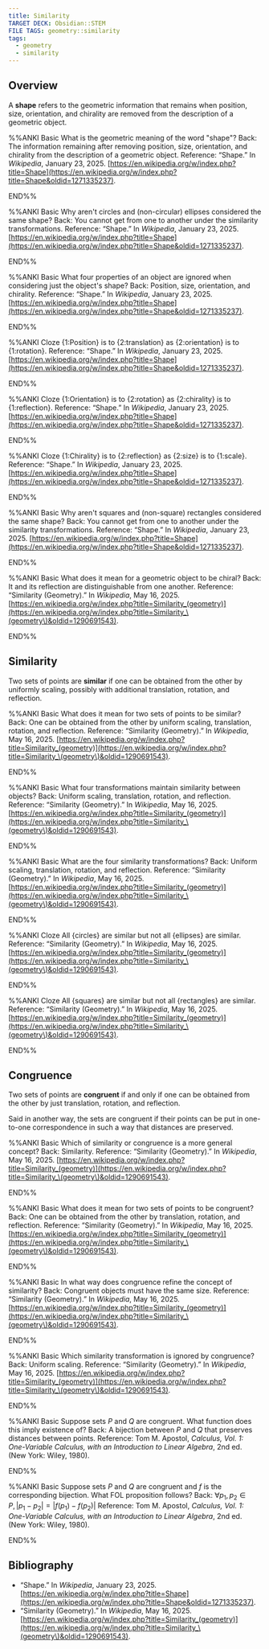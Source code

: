 ```yaml
---
title: Similarity
TARGET DECK: Obsidian::STEM
FILE TAGS: geometry::similarity
tags:
  - geometry
  - similarity
---
```


## Overview

A **shape** refers to the geometric information that remains when position, size, orientation, and chirality are removed from the description of a geometric object.

%%ANKI
Basic
What is the geometric meaning of the word "shape"?
Back: The information remaining after removing position, size, orientation, and chirality from the description of a geometric object.
Reference: “Shape.” In _Wikipedia_, January 23, 2025. [https://en.wikipedia.org/w/index.php?title=Shape](https://en.wikipedia.org/w/index.php?title=Shape&oldid=1271335237).
<!--ID: 1749910471947-->
END%%

%%ANKI
Basic
Why aren't circles and (non-circular) ellipses considered the same shape?
Back: You cannot get from one to another under the similarity transformations.
Reference: “Shape.” In _Wikipedia_, January 23, 2025. [https://en.wikipedia.org/w/index.php?title=Shape](https://en.wikipedia.org/w/index.php?title=Shape&oldid=1271335237).
<!--ID: 1749910471956-->
END%%

%%ANKI
Basic
What four properties of an object are ignored when considering just the object's shape?
Back: Position, size, orientation, and chirality.
Reference: “Shape.” In _Wikipedia_, January 23, 2025. [https://en.wikipedia.org/w/index.php?title=Shape](https://en.wikipedia.org/w/index.php?title=Shape&oldid=1271335237).
<!--ID: 1749910471959-->
END%%

%%ANKI
Cloze
{1:Position} is to {2:translation} as {2:orientation} is to {1:rotation}.
Reference: “Shape.” In _Wikipedia_, January 23, 2025. [https://en.wikipedia.org/w/index.php?title=Shape](https://en.wikipedia.org/w/index.php?title=Shape&oldid=1271335237).
<!--ID: 1749910471961-->
END%%

%%ANKI
Cloze
{1:Orientation} is to {2:rotation} as {2:chirality} is to {1:reflection}.
Reference: “Shape.” In _Wikipedia_, January 23, 2025. [https://en.wikipedia.org/w/index.php?title=Shape](https://en.wikipedia.org/w/index.php?title=Shape&oldid=1271335237).
<!--ID: 1749910471964-->
END%%

%%ANKI
Cloze
{1:Chirality} is to {2:reflection} as {2:size} is to {1:scale}.
Reference: “Shape.” In _Wikipedia_, January 23, 2025. [https://en.wikipedia.org/w/index.php?title=Shape](https://en.wikipedia.org/w/index.php?title=Shape&oldid=1271335237).
<!--ID: 1749910471967-->
END%%

%%ANKI
Basic
Why aren't squares and (non-square) rectangles considered the same shape?
Back: You cannot get from one to another under the similarity transformations.
Reference: “Shape.” In _Wikipedia_, January 23, 2025. [https://en.wikipedia.org/w/index.php?title=Shape](https://en.wikipedia.org/w/index.php?title=Shape&oldid=1271335237).
<!--ID: 1749910471970-->
END%%

%%ANKI
Basic
What does it mean for a geometric object to be chiral?
Back: It and its reflection are distinguishable from one another.
Reference: “Similarity (Geometry).” In _Wikipedia_, May 16, 2025. [https://en.wikipedia.org/w/index.php?title=Similarity_(geometry)](https://en.wikipedia.org/w/index.php?title=Similarity_\(geometry\)&oldid=1290691543).
<!--ID: 1749910471972-->
END%%

## Similarity

Two sets of points are **similar** if one can be obtained from the other by uniformly scaling, possibly with additional translation, rotation, and reflection.

%%ANKI
Basic
What does it mean for two sets of points to be similar?
Back: One can be obtained from the other by uniform scaling, translation, rotation, and reflection.
Reference: “Similarity (Geometry).” In _Wikipedia_, May 16, 2025. [https://en.wikipedia.org/w/index.php?title=Similarity_(geometry)](https://en.wikipedia.org/w/index.php?title=Similarity_\(geometry\)&oldid=1290691543).
<!--ID: 1749910471975-->
END%%

%%ANKI
Basic
What four transformations maintain similarity between objects?
Back: Uniform scaling, translation, rotation, and reflection.
Reference: “Similarity (Geometry).” In _Wikipedia_, May 16, 2025. [https://en.wikipedia.org/w/index.php?title=Similarity_(geometry)](https://en.wikipedia.org/w/index.php?title=Similarity_\(geometry\)&oldid=1290691543).
<!--ID: 1749910471978-->
END%%

%%ANKI
Basic
What are the four similarity transformations?
Back: Uniform scaling, translation, rotation, and reflection.
Reference: “Similarity (Geometry).” In _Wikipedia_, May 16, 2025. [https://en.wikipedia.org/w/index.php?title=Similarity_(geometry)](https://en.wikipedia.org/w/index.php?title=Similarity_\(geometry\)&oldid=1290691543).
<!--ID: 1749910471981-->
END%%

%%ANKI
Cloze
All {circles} are similar but not all {ellipses} are similar.
Reference: “Similarity (Geometry).” In _Wikipedia_, May 16, 2025. [https://en.wikipedia.org/w/index.php?title=Similarity_(geometry)](https://en.wikipedia.org/w/index.php?title=Similarity_\(geometry\)&oldid=1290691543).
<!--ID: 1749910471984-->
END%%

%%ANKI
Cloze
All {squares} are similar but not all {rectangles} are similar.
Reference: “Similarity (Geometry).” In _Wikipedia_, May 16, 2025. [https://en.wikipedia.org/w/index.php?title=Similarity_(geometry)](https://en.wikipedia.org/w/index.php?title=Similarity_\(geometry\)&oldid=1290691543).
<!--ID: 1749910471987-->
END%%

## Congruence

Two sets of points are **congruent** if and only if one can be obtained from the other by just translation, rotation, and reflection.

Said in another way, the sets are congruent if their points can be put in one-to-one correspondence in such a way that distances are preserved.

%%ANKI
Basic
Which of similarity or congruence is a more general concept?
Back: Similarity.
Reference: “Similarity (Geometry).” In _Wikipedia_, May 16, 2025. [https://en.wikipedia.org/w/index.php?title=Similarity_(geometry)](https://en.wikipedia.org/w/index.php?title=Similarity_\(geometry\)&oldid=1290691543).
<!--ID: 1749910471990-->
END%%

%%ANKI
Basic
What does it mean for two sets of points to be congruent?
Back: One can be obtained from the other by translation, rotation, and reflection.
Reference: “Similarity (Geometry).” In _Wikipedia_, May 16, 2025. [https://en.wikipedia.org/w/index.php?title=Similarity_(geometry)](https://en.wikipedia.org/w/index.php?title=Similarity_\(geometry\)&oldid=1290691543).
<!--ID: 1749910471993-->
END%%

%%ANKI
Basic
In what way does congruence refine the concept of similarity?
Back: Congruent objects must have the same size.
Reference: “Similarity (Geometry).” In _Wikipedia_, May 16, 2025. [https://en.wikipedia.org/w/index.php?title=Similarity_(geometry)](https://en.wikipedia.org/w/index.php?title=Similarity_\(geometry\)&oldid=1290691543).
<!--ID: 1749910471996-->
END%%

%%ANKI
Basic
Which similarity transformation is ignored by congruence?
Back: Uniform scaling.
Reference: “Similarity (Geometry).” In _Wikipedia_, May 16, 2025. [https://en.wikipedia.org/w/index.php?title=Similarity_(geometry)](https://en.wikipedia.org/w/index.php?title=Similarity_\(geometry\)&oldid=1290691543).
<!--ID: 1749910471999-->
END%%

%%ANKI
Basic
Suppose sets $P$ and $Q$ are congruent. What function does this imply existence of?
Back: A bijection between $P$ and $Q$ that preserves distances between points.
Reference: Tom M. Apostol, _Calculus, Vol. 1: One-Variable Calculus, with an Introduction to Linear Algebra_, 2nd ed. (New York: Wiley, 1980).
<!--ID: 1732381333449-->
END%%

%%ANKI
Basic
Suppose sets $P$ and $Q$ are congruent and $f$ is the corresponding bijection. What FOL proposition follows?
Back: $\forall p_1, p_2 \in P, \lvert p_1 - p_2 \rvert = \lvert f(p_1) - f(p_2) \rvert$
Reference: Tom M. Apostol, _Calculus, Vol. 1: One-Variable Calculus, with an Introduction to Linear Algebra_, 2nd ed. (New York: Wiley, 1980).
<!--ID: 1732381333454-->
END%%

## Bibliography

* “Shape.” In _Wikipedia_, January 23, 2025. [https://en.wikipedia.org/w/index.php?title=Shape](https://en.wikipedia.org/w/index.php?title=Shape&oldid=1271335237).
* “Similarity (Geometry).” In _Wikipedia_, May 16, 2025. [https://en.wikipedia.org/w/index.php?title=Similarity_(geometry)](https://en.wikipedia.org/w/index.php?title=Similarity_\(geometry\)&oldid=1290691543).